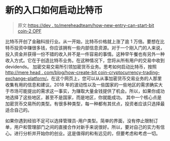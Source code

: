 # 新的入口如何启动比特币

> 原文:[https://dev . to/mereheadteam/how-new-entry-can-start-bit coin-2 OPF](https://dev.to/mereheadteam/how-new-entry-could-start-bitcoin-2opf)

比特币开创了金融科技行业。从一开始，比特币价格就上涨了逾 1 万倍。要想在比特币投资中赚很多钱，你应该拥有一些内部信息资源。对于一个刚入门的人来说，投入资金并获得一份不错的收入并不是一件容易的事情。这种早午餐也有另外一种收入方式。它在于创造比特币业务。在这种情况下，您将从所有用户的交易中收到 devidends。
加密交易交易所引领加密货币业务。思考如何启动比特币，按照[http://mere head . com/blog/how-create-bit coin-cryptocurrency-trading-exchange-platform/](http://merehead.com/blog/how-create-bitcoin-cryptocurrency-trading-exchange-platform/)。在这个网页上，您可以从从事加密货币交易业务的人那里收集有用的信息和建议。2018 年的波动性以及一些国家的一些地区的需求确实大于市场可能提出的需求这一事实，为赚取大量金钱提供了机会。所以，如果你成功地选择了这些地区，甚至不是国家，而是地区，你就能成功。
其中一个核心点是加密货币交易所的类型。有很多种类型，每一种都有其优点，投资者应该只选择最适合自己的。

如果你遇到经验不足可以选择管理员-用户类型。简单的界面，没有停止限制订单，用户和管理部门之间的直接合作对新手来说很好。所以，要对自己的实力有信心。进行分析并开始你的创业。这是值得的和有远见的，但要考虑和考虑一切。
